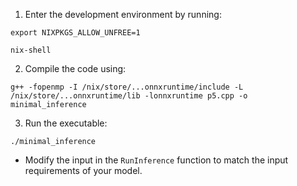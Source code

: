 1. Enter the development environment by running:

```
export NIXPKGS_ALLOW_UNFREE=1
```

```
nix-shell
```


2. Compile the code using:

```
g++ -fopenmp -I /nix/store/...onnxruntime/include -L /nix/store/...onnxruntime/lib -lonnxruntime p5.cpp -o minimal_inference
```


3. Run the executable:

```
./minimal_inference
```

- Modify the input in the `RunInference` function to match the input requirements of your model.
